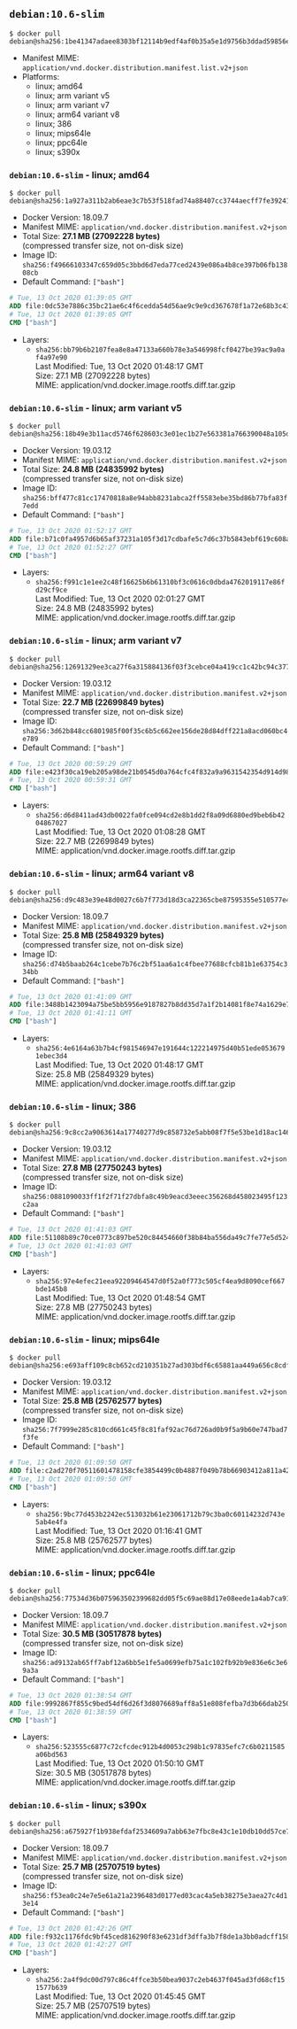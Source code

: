 ## `debian:10.6-slim`

```console
$ docker pull debian@sha256:1be41347adaee8303bf12114b9edf4af0b35a5e1d9756b3ddad59856eaa31ea7
```

-	Manifest MIME: `application/vnd.docker.distribution.manifest.list.v2+json`
-	Platforms:
	-	linux; amd64
	-	linux; arm variant v5
	-	linux; arm variant v7
	-	linux; arm64 variant v8
	-	linux; 386
	-	linux; mips64le
	-	linux; ppc64le
	-	linux; s390x

### `debian:10.6-slim` - linux; amd64

```console
$ docker pull debian@sha256:1a927a311b2ab6eae3c7b53f518fad74a88407cc3744aecff7fe39241fde0376
```

-	Docker Version: 18.09.7
-	Manifest MIME: `application/vnd.docker.distribution.manifest.v2+json`
-	Total Size: **27.1 MB (27092228 bytes)**  
	(compressed transfer size, not on-disk size)
-	Image ID: `sha256:f49666103347c659d05c3bbd6d7eda77ced2439e086a4b8ce397b06fb13808cb`
-	Default Command: `["bash"]`

```dockerfile
# Tue, 13 Oct 2020 01:39:05 GMT
ADD file:0dc53e7886c35bc21ae6c4f6cedda54d56ae9c9e9cd367678f1a72e68b3c43d4 in / 
# Tue, 13 Oct 2020 01:39:05 GMT
CMD ["bash"]
```

-	Layers:
	-	`sha256:bb79b6b2107fea8e8a47133a660b78e3a546998fcf0427be39ac9a0af4a97e90`  
		Last Modified: Tue, 13 Oct 2020 01:48:17 GMT  
		Size: 27.1 MB (27092228 bytes)  
		MIME: application/vnd.docker.image.rootfs.diff.tar.gzip

### `debian:10.6-slim` - linux; arm variant v5

```console
$ docker pull debian@sha256:18b49e3b11acd5746f628603c3e01ec1b27e563381a766390048a105dfba0b6c
```

-	Docker Version: 19.03.12
-	Manifest MIME: `application/vnd.docker.distribution.manifest.v2+json`
-	Total Size: **24.8 MB (24835992 bytes)**  
	(compressed transfer size, not on-disk size)
-	Image ID: `sha256:bff477c81cc17470818a8e94abb8231abca2ff5583ebe35bd86b77bfa83f7edd`
-	Default Command: `["bash"]`

```dockerfile
# Tue, 13 Oct 2020 01:52:17 GMT
ADD file:b71c0fa4957d6b65af37231a105f3d17cdbafe5c7d6c37b5843ebf619c608aaa in / 
# Tue, 13 Oct 2020 01:52:27 GMT
CMD ["bash"]
```

-	Layers:
	-	`sha256:f991c1e1ee2c48f16625b6b61310bf3c0616c0dbda4762019117e86fd29cf9ce`  
		Last Modified: Tue, 13 Oct 2020 02:01:27 GMT  
		Size: 24.8 MB (24835992 bytes)  
		MIME: application/vnd.docker.image.rootfs.diff.tar.gzip

### `debian:10.6-slim` - linux; arm variant v7

```console
$ docker pull debian@sha256:12691329ee3ca27f6a315884136f03f3cebce04a419cc1c42bc94c37761fe3e9
```

-	Docker Version: 19.03.12
-	Manifest MIME: `application/vnd.docker.distribution.manifest.v2+json`
-	Total Size: **22.7 MB (22699849 bytes)**  
	(compressed transfer size, not on-disk size)
-	Image ID: `sha256:3d62b848cc6801985f00f35c6b5c662ee156de28d84dff221a8acd060bc4e789`
-	Default Command: `["bash"]`

```dockerfile
# Tue, 13 Oct 2020 00:59:29 GMT
ADD file:e423f30ca19eb205a98de21b0545d0a764cfc4f832a9a9631542354d914d98d9 in / 
# Tue, 13 Oct 2020 00:59:31 GMT
CMD ["bash"]
```

-	Layers:
	-	`sha256:d6d8411ad43db0022fa0fce094cd2e8b1dd2f8a09d6880ed9beb6b4204867027`  
		Last Modified: Tue, 13 Oct 2020 01:08:28 GMT  
		Size: 22.7 MB (22699849 bytes)  
		MIME: application/vnd.docker.image.rootfs.diff.tar.gzip

### `debian:10.6-slim` - linux; arm64 variant v8

```console
$ docker pull debian@sha256:d9c483e39e48d0027c6b7f773d18d3ca22365cbe87595355e510577e47808bb6
```

-	Docker Version: 18.09.7
-	Manifest MIME: `application/vnd.docker.distribution.manifest.v2+json`
-	Total Size: **25.8 MB (25849329 bytes)**  
	(compressed transfer size, not on-disk size)
-	Image ID: `sha256:d74b5baab264c1cebe7b76c2bf51aa6a1c4fbee77688cfcb81b1e63754c334bb`
-	Default Command: `["bash"]`

```dockerfile
# Tue, 13 Oct 2020 01:41:09 GMT
ADD file:3488b1423094a75be5bb5956e9187827b8dd35d7a1f2b14081f8e74a1629e7d0 in / 
# Tue, 13 Oct 2020 01:41:11 GMT
CMD ["bash"]
```

-	Layers:
	-	`sha256:4e6164a63b7b4cf981546947e191644c122214975d40b51ede0536791ebec3d4`  
		Last Modified: Tue, 13 Oct 2020 01:48:17 GMT  
		Size: 25.8 MB (25849329 bytes)  
		MIME: application/vnd.docker.image.rootfs.diff.tar.gzip

### `debian:10.6-slim` - linux; 386

```console
$ docker pull debian@sha256:9c8cc2a9063614a17740277d9c858732e5abb08f7f5e53be1d18ac14679194e5
```

-	Docker Version: 19.03.12
-	Manifest MIME: `application/vnd.docker.distribution.manifest.v2+json`
-	Total Size: **27.8 MB (27750243 bytes)**  
	(compressed transfer size, not on-disk size)
-	Image ID: `sha256:0881090033ff1f2f71f27dbfa8c49b9eacd3eeec356268d458023495f123c2aa`
-	Default Command: `["bash"]`

```dockerfile
# Tue, 13 Oct 2020 01:41:03 GMT
ADD file:51108b89c70ce0773c897be520c84454660f38b84ba556da49c7fe77e5d52416 in / 
# Tue, 13 Oct 2020 01:41:03 GMT
CMD ["bash"]
```

-	Layers:
	-	`sha256:97e4efec21eea92209464547d0f52a0f773c505cf4ea9d8090cef667bde145b8`  
		Last Modified: Tue, 13 Oct 2020 01:48:54 GMT  
		Size: 27.8 MB (27750243 bytes)  
		MIME: application/vnd.docker.image.rootfs.diff.tar.gzip

### `debian:10.6-slim` - linux; mips64le

```console
$ docker pull debian@sha256:e693aff109c8cb652cd210351b27ad303bdf6c65881aa449a656c8cdf6b6c0bf
```

-	Docker Version: 19.03.12
-	Manifest MIME: `application/vnd.docker.distribution.manifest.v2+json`
-	Total Size: **25.8 MB (25762577 bytes)**  
	(compressed transfer size, not on-disk size)
-	Image ID: `sha256:7f7999e285c810cd661c45f8c81faf92ac76d726ad0b9f5a9b60e747bad7f3fe`
-	Default Command: `["bash"]`

```dockerfile
# Tue, 13 Oct 2020 01:09:50 GMT
ADD file:c2ad270f70511601478158cfe3854499c0b4887f049b78b66903412a811a428a in / 
# Tue, 13 Oct 2020 01:09:50 GMT
CMD ["bash"]
```

-	Layers:
	-	`sha256:9bc77d453b2242ec513032b61e23061712b79c3ba0c60114232d743e5ab4e4fa`  
		Last Modified: Tue, 13 Oct 2020 01:16:41 GMT  
		Size: 25.8 MB (25762577 bytes)  
		MIME: application/vnd.docker.image.rootfs.diff.tar.gzip

### `debian:10.6-slim` - linux; ppc64le

```console
$ docker pull debian@sha256:77534d36b075963502399682dd05f5c69ae88d17e08eede1a4ab7ca911317468
```

-	Docker Version: 18.09.7
-	Manifest MIME: `application/vnd.docker.distribution.manifest.v2+json`
-	Total Size: **30.5 MB (30517878 bytes)**  
	(compressed transfer size, not on-disk size)
-	Image ID: `sha256:ad9132ab65ff7abf12a6bb5e1fe5a0699efb75a1c102fb92b9e836e6c3e69a3a`
-	Default Command: `["bash"]`

```dockerfile
# Tue, 13 Oct 2020 01:38:54 GMT
ADD file:9992867f855c9bed54df6d26f3d8076689aff8a51e808fefba7d3b66dab250e5 in / 
# Tue, 13 Oct 2020 01:38:59 GMT
CMD ["bash"]
```

-	Layers:
	-	`sha256:523555c6877c72cfcdec912b4d0053c298b1c97835efc7c6b0211585a06bd563`  
		Last Modified: Tue, 13 Oct 2020 01:50:10 GMT  
		Size: 30.5 MB (30517878 bytes)  
		MIME: application/vnd.docker.image.rootfs.diff.tar.gzip

### `debian:10.6-slim` - linux; s390x

```console
$ docker pull debian@sha256:a675927f1b938efdaf2534609a7abb63e7fbc8e43c1e10db10dd57ce75ca42d1
```

-	Docker Version: 18.09.7
-	Manifest MIME: `application/vnd.docker.distribution.manifest.v2+json`
-	Total Size: **25.7 MB (25707519 bytes)**  
	(compressed transfer size, not on-disk size)
-	Image ID: `sha256:f53ea0c24e7e5e61a21a2396483d0177ed03cac4a5eb38275e3aea27c4d13e14`
-	Default Command: `["bash"]`

```dockerfile
# Tue, 13 Oct 2020 01:42:26 GMT
ADD file:f932c1176fdc9bf45ced816290f83e6231df3dffa3b7f8de1a3bb0adcff1588b in / 
# Tue, 13 Oct 2020 01:42:27 GMT
CMD ["bash"]
```

-	Layers:
	-	`sha256:2a4f9dc00d797c86c4ffce3b50bea9037c2eb4637f045ad3fd68cf151577b639`  
		Last Modified: Tue, 13 Oct 2020 01:45:45 GMT  
		Size: 25.7 MB (25707519 bytes)  
		MIME: application/vnd.docker.image.rootfs.diff.tar.gzip
